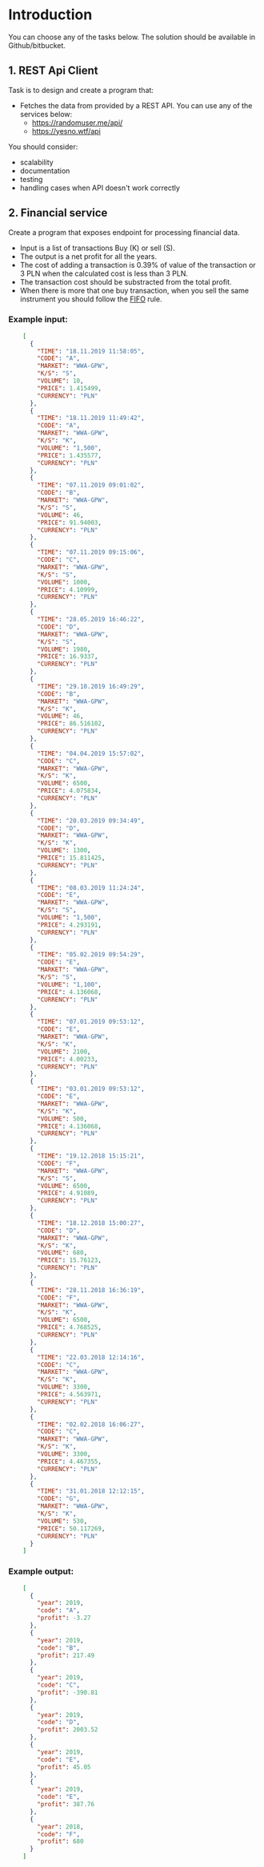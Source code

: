 # Introduction

You can choose any of the tasks below. The solution should be available in Github/bitbucket. 


## 1. REST Api Client

Task is to design and create a program that:
* Fetches the data from provided by a  REST API.
  You can use any of the services below: 
  - https://randomuser.me/api/
  - https://yesno.wtf/api

You should consider: 
* scalability
* documentation
* testing
* handling cases when API doesn't work correctly 


## 2. Financial service

Create a program that exposes endpoint for processing financial data.
* Input is a list of transactions Buy (K) or sell (S).
* The output is a net profit for all the years. 
* The cost of adding a transaction is 0.39% of value of the transaction or 3 PLN when the calculated cost is less than 3 PLN. 
* The transaction cost should be substracted from the total profit.
* When there is more that one buy transaction, when you sell the same instrument you should follow the [FIFO](https://bossa.pl/edukacja/podatek-gieldowy/metoda-fifo) rule.

### Example input:

```json
    [
      {
        "TIME": "18.11.2019 11:58:05",
        "CODE": "A",
        "MARKET": "WWA-GPW",
        "K/S": "S",
        "VOLUME": 10,
        "PRICE": 1.415499,
        "CURRENCY": "PLN"
      },
      {
        "TIME": "18.11.2019 11:49:42",
        "CODE": "A",
        "MARKET": "WWA-GPW",
        "K/S": "K",
        "VOLUME": "1,500",
        "PRICE": 1.435577,
        "CURRENCY": "PLN"
      },
      {
        "TIME": "07.11.2019 09:01:02",
        "CODE": "B",
        "MARKET": "WWA-GPW",
        "K/S": "S",
        "VOLUME": 46,
        "PRICE": 91.94003,
        "CURRENCY": "PLN"
      },
      {
        "TIME": "07.11.2019 09:15:06",
        "CODE": "C",
        "MARKET": "WWA-GPW",
        "K/S": "S",
        "VOLUME": 1000,
        "PRICE": 4.10999,
        "CURRENCY": "PLN"
      },
      {
        "TIME": "28.05.2019 16:46:22",
        "CODE": "D",
        "MARKET": "WWA-GPW",
        "K/S": "S",
        "VOLUME": 1980,
        "PRICE": 16.9337,
        "CURRENCY": "PLN"
      },
      {
        "TIME": "29.10.2019 16:49:29",
        "CODE": "B",
        "MARKET": "WWA-GPW",
        "K/S": "K",
        "VOLUME": 46,
        "PRICE": 86.516102,
        "CURRENCY": "PLN"
      },
      {
        "TIME": "04.04.2019 15:57:02",
        "CODE": "C",
        "MARKET": "WWA-GPW",
        "K/S": "K",
        "VOLUME": 6500,
        "PRICE": 4.075834,
        "CURRENCY": "PLN"
      },
      {
        "TIME": "20.03.2019 09:34:49",
        "CODE": "D",
        "MARKET": "WWA-GPW",
        "K/S": "K",
        "VOLUME": 1300,
        "PRICE": 15.811425,
        "CURRENCY": "PLN"
      },
      {
        "TIME": "08.03.2019 11:24:24",
        "CODE": "E",
        "MARKET": "WWA-GPW",
        "K/S": "S",
        "VOLUME": "1,500",
        "PRICE": 4.293191,
        "CURRENCY": "PLN"
      },
      {
        "TIME": "05.02.2019 09:54:29",
        "CODE": "E",
        "MARKET": "WWA-GPW",
        "K/S": "S",
        "VOLUME": "1,100",
        "PRICE": 4.136068,
        "CURRENCY": "PLN"
      },
      {
        "TIME": "07.01.2019 09:53:12",
        "CODE": "E",
        "MARKET": "WWA-GPW",
        "K/S": "K",
        "VOLUME": 2100,
        "PRICE": 4.00233,
        "CURRENCY": "PLN"
      },
      {
        "TIME": "03.01.2019 09:53:12",
        "CODE": "E",
        "MARKET": "WWA-GPW",
        "K/S": "K",
        "VOLUME": 500,
        "PRICE": 4.136068,
        "CURRENCY": "PLN"
      },
      {
        "TIME": "19.12.2018 15:15:21",
        "CODE": "F",
        "MARKET": "WWA-GPW",
        "K/S": "S",
        "VOLUME": 6500,
        "PRICE": 4.91089,
        "CURRENCY": "PLN"
      },
      {
        "TIME": "18.12.2018 15:00:27",
        "CODE": "D",
        "MARKET": "WWA-GPW",
        "K/S": "K",
        "VOLUME": 680,
        "PRICE": 15.76123,
        "CURRENCY": "PLN"
      },
      {
        "TIME": "28.11.2018 16:36:19",
        "CODE": "F",
        "MARKET": "WWA-GPW",
        "K/S": "K",
        "VOLUME": 6500,
        "PRICE": 4.768525,
        "CURRENCY": "PLN"
      },
      {
        "TIME": "22.03.2018 12:14:16",
        "CODE": "C",
        "MARKET": "WWA-GPW",
        "K/S": "K",
        "VOLUME": 3300,
        "PRICE": 4.563971,
        "CURRENCY": "PLN"
      },
      {
        "TIME": "02.02.2018 16:06:27",
        "CODE": "C",
        "MARKET": "WWA-GPW",
        "K/S": "K",
        "VOLUME": 3300,
        "PRICE": 4.467355,
        "CURRENCY": "PLN"
      },
      {
        "TIME": "31.01.2018 12:12:15",
        "CODE": "G",
        "MARKET": "WWA-GPW",
        "K/S": "K",
        "VOLUME": 530,
        "PRICE": 50.117269,
        "CURRENCY": "PLN"
      }
    ]

```

### Example output:


```json
    [
      {
        "year": 2019,
        "code": "A",
        "profit": -3.27
      },
      {
        "year": 2019,
        "code": "B",
        "profit": 217.49
      },
      {
        "year": 2019,
        "code": "C",
        "profit": -390.81
      },
      {
        "year": 2019,
        "code": "D",
        "profit": 2003.52
      },
      {
        "year": 2019,
        "code": "E",
        "profit": 45.05
      },
      {
        "year": 2019,
        "code": "E",
        "profit": 387.76
      },
      {
        "year": 2018,
        "code": "F",
        "profit": 680
      }
    ]
```

